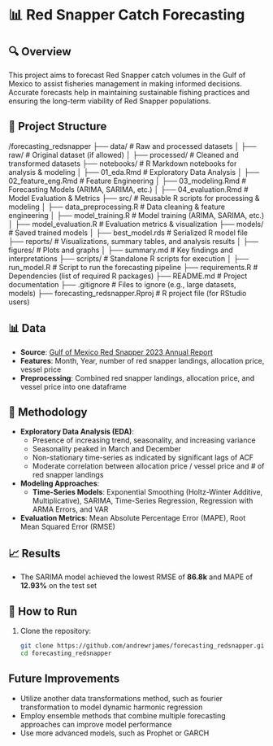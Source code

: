 # 📊 Red Snapper Catch Forecasting

## 🔍 Overview
This project aims to forecast Red Snapper catch volumes in the Gulf of Mexico to assist fisheries management in making informed decisions. Accurate forecasts help in maintaining sustainable fishing practices and ensuring the long-term viability of Red Snapper populations.

## 📂 Project Structure
/forecasting_redsnapper ├── data/ # Raw and processed datasets │ ├── raw/ # Original dataset (if allowed) │ ├── processed/ # Cleaned and transformed datasets ├── notebooks/ # R Markdown notebooks for analysis & modeling │ ├── 01_eda.Rmd # Exploratory Data Analysis │ ├── 02_feature_eng.Rmd # Feature Engineering │ ├── 03_modeling.Rmd # Forecasting Models (ARIMA, SARIMA, etc.) │ ├── 04_evaluation.Rmd # Model Evaluation & Metrics ├── src/ # Reusable R scripts for processing & modeling │ ├── data_preprocessing.R # Data cleaning & feature engineering │ ├── model_training.R # Model training (ARIMA, SARIMA, etc.) │ ├── model_evaluation.R # Evaluation metrics & visualization ├── models/ # Saved trained models │ ├── best_model.rds # Serialized R model file ├── reports/ # Visualizations, summary tables, and analysis results │ ├── figures/ # Plots and graphs │ ├── summary.md # Key findings and interpretations ├── scripts/ # Standalone R scripts for execution │ ├── run_model.R # Script to run the forecasting pipeline ├── requirements.R # Dependencies (list of required R packages) ├── README.md # Project documentation ├── .gitignore # Files to ignore (e.g., large datasets, models) ├── forecasting_redsnapper.Rproj # R project file (for RStudio users)


## 📊 Data
- **Source**: [Gulf of Mexico Red Snapper 2023 Annual Report](https://noaa-sero.s3.amazonaws.com/drop-files/cs/2023_RS_AnnualReport_FINAL.pdf)
- **Features**: Month, Year, number of red snapper landings, allocation price, vessel price
- **Preprocessing**: Combined red snapper landings, allocation price, and vessel price into one dataframe

## 🔬 Methodology
- **Exploratory Data Analysis (EDA)**:
  - Presence of increasing trend, seasonality, and increasing variance
  - Seasonality peaked in March and December
  - Non-stationary time-series as indicated by significant lags of ACF
  - Moderate correlation between allocation price / vessel price and # of red snapper landings
- **Modeling Approaches**:
  - **Time-Series Models**: Exponential Smoothing (Holtz-Winter Additive, Multiplicative), SARIMA, Time-Series Regression, Regression with ARMA Errors, and VAR
- **Evaluation Metrics**: Mean Absolute Percentage Error (MAPE), Root Mean Squared Error (RMSE)

## 📈 Results
- The SARIMA model achieved the lowest RMSE of **86.8k** and MAPE of **12.93%** on the test set

## 🚀 How to Run
1. Clone the repository:
   ```bash
   git clone https://github.com/andrewrjames/forecasting_redsnapper.git
   cd forecasting_redsnapper

## Future Improvements
- Utilize another data transformations method, such as fourier transformation to model dynamic harmonic regression​
- Employ ensemble methods that combine multiple forecasting approaches can improve model performance​
- Use more advanced models, such as Prophet or GARCH
